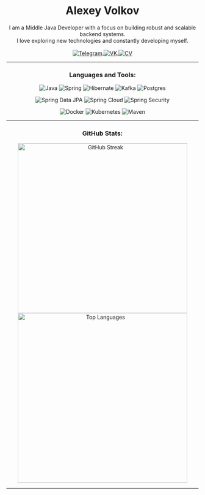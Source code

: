 <h1 align="center">Alexey Volkov</h1>
<p align="center">
  I am a Middle Java Developer with a focus on building robust and scalable backend systems. <br>
  I love exploring new technologies and constantly developing myself.
</p>

<div align="center">
  <a href="https://t.me/developing_warrior">
    <img src="https://img.shields.io/badge/telegram-%2300A6E3.svg?style=for-the-badge&logo=telegram&logoColor=white" alt="Telegram" style="vertical-align: middle;">
  </a>
  <a href="https://vk.com/developing_warrior">
    <img src="https://img.shields.io/badge/vk-%23007AFF.svg?style=for-the-badge&logo=vk&logoColor=white" alt="VK" style="vertical-align: middle;">
  </a>
  <a href="https://drive.google.com/file/d/1dKVEXbO5g3xU73al280VtmezjtpkutZX/view?usp=sharing">
    <img src="https://img.shields.io/badge/CV-%23FFA500.svg?style=for-the-badge&logo=googledrive&logoColor=white" alt="CV" style="vertical-align: middle;">
  </a>
</div>

---

<h3 align="center">Languages and Tools:</h3>

<div align="center">
  
![Java](https://img.shields.io/badge/java-%23ED8B00.svg?style=for-the-badge&logo=openjdk&logoColor=white)
![Spring](https://img.shields.io/badge/spring-%236DB33F.svg?style=for-the-badge&logo=spring&logoColor=white)
![Hibernate](https://img.shields.io/badge/Hibernate-59666C?style=for-the-badge&logo=Hibernate&logoColor=white)
![Kafka](https://img.shields.io/badge/apache%20kafka-231F20.svg?style=for-the-badge&logo=apache-kafka&logoColor=white)
![Postgres](https://img.shields.io/badge/postgres-%23316192.svg?style=for-the-badge&logo=postgresql&logoColor=white)

![Spring Data JPA](https://img.shields.io/badge/spring%20data%20jpa-6DB33F.svg?style=for-the-badge&logo=spring&logoColor=white)
![Spring Cloud](https://img.shields.io/badge/spring%20cloud-6DB33F.svg?style=for-the-badge&logo=spring&logoColor=white)
![Spring Security](https://img.shields.io/badge/spring%20security-6DB33F.svg?style=for-the-badge&logo=spring&logoColor=white)

![Docker](https://img.shields.io/badge/docker-%230db7ed.svg?style=for-the-badge&logo=docker&logoColor=white)
![Kubernetes](https://img.shields.io/badge/kubernetes-326CE5.svg?style=for-the-badge&logo=kubernetes&logoColor=white)
![Maven](https://img.shields.io/badge/apache%20maven-C71A36.svg?style=for-the-badge&logo=apache-maven&logoColor=white)

</div>

---

<h3 align="center">GitHub Stats:</h3>

<div align="center">
  <img src="http://github-readme-streak-stats.herokuapp.com?user=sladkkkov&theme=dark" alt="GitHub Streak"  width="444"/>
</div>

<div align="center">
  <img src="https://github-readme-stats.vercel.app/api/top-langs/?username=sladkkkov&layout=compact&theme=dark&hide_border=true&hide=html,css,scss,less" alt="Top Languages" width="444"/>
</div>

---

<!---
AlexeyVolkovProg/AlexeyVolkovProg is a ✨ special ✨ repository because its `README.md` (this file) appears on your GitHub profile.
You can click the Preview link to take a look at your changes.
--->
